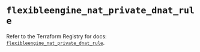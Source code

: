# `flexibleengine_nat_private_dnat_rule`

Refer to the Terraform Registry for docs: [`flexibleengine_nat_private_dnat_rule`](https://registry.terraform.io/providers/flexibleenginecloud/flexibleengine/1.46.0/docs/resources/nat_private_dnat_rule).
